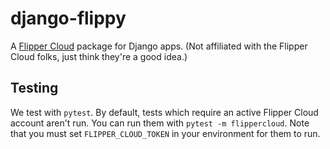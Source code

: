 # django-flippy

A [Flipper Cloud](https://www.flippercloud.io/) package for Django apps.
(Not affiliated with the Flipper Cloud folks, just think they're a good idea.)

## Testing

We test with `pytest`.
By default, tests which require an active Flipper Cloud account aren't run.
You can run them with `pytest -m flippercloud`.
Note that you must set `FLIPPER_CLOUD_TOKEN` in your environment for them to run.
